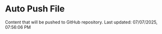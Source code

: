 # Auto Push File

Content that will be pushed to GitHub repository.
Last updated: 07/07/2025, 07:56:06 PM